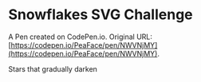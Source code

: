 # Snowflakes SVG Challenge

A Pen created on CodePen.io. Original URL: [https://codepen.io/PeaFace/pen/NWVNjMY](https://codepen.io/PeaFace/pen/NWVNjMY).

Stars that gradually darken